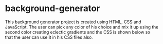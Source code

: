 # background-generator
This background generator project is created using HTML, CSS and JavaScript.
The user can pick any color of his choice and mix it up using the second color creating eclectic gradients
and the CSS is shown below so that the user can use it in his CSS files also.
